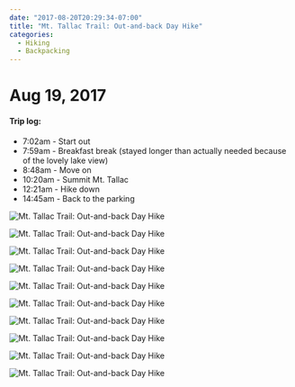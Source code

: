 ```yaml
---
date: "2017-08-20T20:29:34-07:00"
title: "Mt. Tallac Trail: Out-and-back Day Hike"
categories:
  - Hiking
  - Backpacking
---
```

# Aug 19, 2017

#### Trip log:

* 7:02am - Start out  
* 7:59am - Breakfast break (stayed longer than actually needed because of the lovely lake view)
* 8:48am - Move on
* 10:20am - Summit Mt. Tallac
* 12:21am - Hike down
* 14:45am - Back to the parking

![Mt. Tallac Trail: Out-and-back Day Hike](/img/uploads/mt-tallac-a.jpg)

![Mt. Tallac Trail: Out-and-back Day Hike](/img/uploads/mt-tallac-b.jpg)

![Mt. Tallac Trail: Out-and-back Day Hike](/img/uploads/mt-tallac-c.jpg)

![Mt. Tallac Trail: Out-and-back Day Hike](/img/uploads/mt-tallac-d.jpg)

![Mt. Tallac Trail: Out-and-back Day Hike](/img/uploads/mt-tallac-e.jpg)

![Mt. Tallac Trail: Out-and-back Day Hike](/img/uploads/mt-tallac-f.jpg)

![Mt. Tallac Trail: Out-and-back Day Hike](/img/uploads/mt-tallac-g.jpg)

![Mt. Tallac Trail: Out-and-back Day Hike](/img/uploads/mt-tallac-h.jpg)

![Mt. Tallac Trail: Out-and-back Day Hike](/img/uploads/mt-tallac-i.jpg)

![Mt. Tallac Trail: Out-and-back Day Hike](/img/uploads/mt-tallac-j.jpg)
